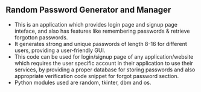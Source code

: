## Random Password Generator and Manager
* This is an application which provides login page and signup page inteface, and also has features like remembering passwords & retrieve forgotton passwords.
* It generates strong and unique passwords of length 8-16 for different users, providing a user-friendly GUI.
* This code can be used for login/signup page of any application/website which requires the user specific account in their application to use their services, by providing a proper database for storing passwords and also appropriate verification code snippet for forgot password section.
* Python modules used are random, tkinter, dbm and os.
